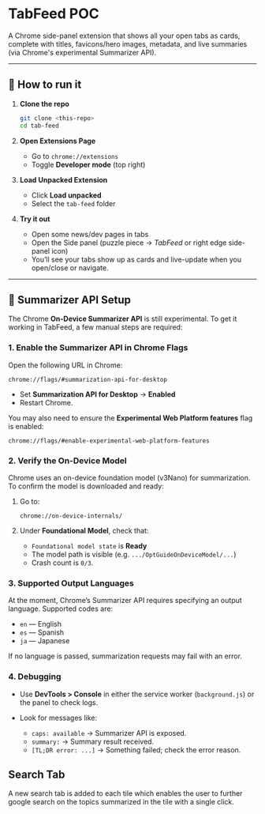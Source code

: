 # TabFeed POC

A Chrome side-panel extension that shows all your open tabs as cards, complete with titles, favicons/hero images, metadata, and live summaries (via Chrome's experimental Summarizer API).

---

## 🚀 How to run it

1. **Clone the repo**

   ```bash
   git clone <this-repo>
   cd tab-feed
   ```

2. **Open Extensions Page**

   * Go to `chrome://extensions`
   * Toggle **Developer mode** (top right)

3. **Load Unpacked Extension**

   * Click **Load unpacked**
   * Select the `tab-feed` folder

4. **Try it out**

   * Open some news/dev pages in tabs
   * Open the Side panel (puzzle piece → *TabFeed* or right edge side-panel icon)
   * You’ll see your tabs show up as cards and live-update when you open/close or navigate.

---

## 📝 Summarizer API Setup

The Chrome **On-Device Summarizer API** is still experimental. To get it working in TabFeed, a few manual steps are required:

### 1. Enable the Summarizer API in Chrome Flags

Open the following URL in Chrome:

```
chrome://flags/#summarization-api-for-desktop
```

* Set **Summarization API for Desktop** → **Enabled**
* Restart Chrome.

You may also need to ensure the **Experimental Web Platform features** flag is enabled:

```
chrome://flags/#enable-experimental-web-platform-features
```

### 2. Verify the On-Device Model

Chrome uses an on-device foundation model (v3Nano) for summarization.
To confirm the model is downloaded and ready:

1. Go to:

   ```
   chrome://on-device-internals/
   ```
2. Under **Foundational Model**, check that:

   * `Foundational model state` is **Ready**
   * The model path is visible (e.g. `.../OptGuideOnDeviceModel/...`)
   * Crash count is `0/3`.

### 3. Supported Output Languages

At the moment, Chrome’s Summarizer API requires specifying an output language. Supported codes are:

* `en` — English
* `es` — Spanish
* `ja` — Japanese

If no language is passed, summarization requests may fail with an error.

### 4. Debugging

* Use **DevTools > Console** in either the service worker (`background.js`) or the panel to check logs.
* Look for messages like:

  * `caps: available` → Summarizer API is exposed.
  * `summary:` → Summary result received.
  * `[TL;DR error: ...]` → Something failed; check the error reason.


## Search Tab

A new search tab is added to each tile which enables the user to further google search on the topics summarized in the tile with a single click.
